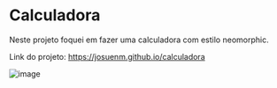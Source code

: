 # Calculadora

Neste projeto foquei em fazer uma calculadora com estilo neomorphic.

Link do projeto: https://josuenm.github.io/calculadora


![image](https://user-images.githubusercontent.com/83486074/161676316-c05cee61-713b-41d6-8882-fd03333e4060.png)
